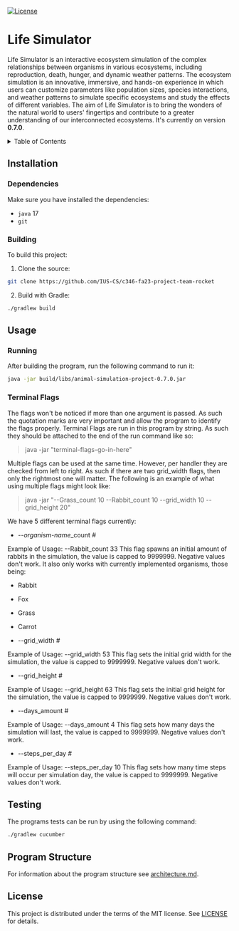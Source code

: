 [![License](https://badgen.net/badge/License/MIT/blue)](LICENSE)

# Life Simulator

Life Simulator is an interactive ecosystem simulation of the complex relationships between organisms in various 
ecosystems, including reproduction, death, hunger, and dynamic weather patterns. The ecosystem simulation is an 
innovative, immersive, and hands-on experience in which users can customize parameters like population sizes, species 
interactions, and weather patterns to simulate specific ecosystems and study the effects of different variables. The aim 
of Life Simulator is to bring the wonders of the natural world to users' fingertips and contribute to a greater 
understanding of our interconnected ecosystems. It's currently on version **0.7.0**.

<details>
<summary>Table of Contents</summary>

* [Installation](#installation)
  * [Dependencies](#dependencies)
  * [Building](#building)
* [Usage](#usage)
  * [Running](#running)
  * [Terminal Flags](#terminal-flags)
* [Testing](#testing)
* [Program Structure](#program-structure)
* [License](#license)

</details>

## Installation

### Dependencies

Make sure you have installed the dependencies:
* `java` 17
* `git`

### Building

To build this project:

1. Clone the source:

```sh
git clone https://github.com/IUS-CS/c346-fa23-project-team-rocket
```

2. Build with Gradle:

```sh
./gradlew build
```

## Usage

### Running

After building the program, run the following command to run it:

```sh
java -jar build/libs/animal-simulation-project-0.7.0.jar
```

### Terminal Flags

The flags won't be noticed if more than one argument is passed. As such the quotation marks are very important and allow 
the program to identify the flags properly. Terminal Flags are run in this program by string. As such they should be 
attached to the end of the run command like so:

> java -jar <path-to-jar> "terminal-flags-go-in-here"

Multiple flags can be used at the same time. However, per handler they are checked from left to right. As such if there 
are two grid_width flags, then only the rightmost one will matter. The following is an example of what using multiple 
flags might look like:

> java -jar <path-to-jar> "--Grass_count 10 --Rabbit_count 10 --grid_width 10 --grid_height 20"

We have 5 different terminal flags currently:

* --*organism-name*_count #

Example of Usage: --Rabbit_count 33
This flag spawns an initial amount of rabbits in the simulation, the value is capped to 9999999. Negative values don't 
work. It also only works with currently implemented organisms, those being:

* Rabbit
* Fox
* Grass
* Carrot


* --grid_width #

Example of Usage: --grid_width 53
This flag sets the initial grid width for the simulation, the value is capped to 9999999. Negative values don't work.

* --grid_height #
 
Example of Usage: --grid_height 63
This flag sets the initial grid height for the simulation, the value is capped to 9999999. Negative values don't work.

* --days_amount #

Example of Usage: --days_amount 4
This flag sets how many days the simulation will last, the value is capped to 9999999. Negative values don't work.

* --steps_per_day #

Example of Usage: --steps_per_day 10
This flag sets how many time steps will occur per simulation day, the value is capped to 9999999. Negative values don't 
work.

## Testing

The programs tests can be run by using the following command:

```sh
./gradlew cucumber
```

## Program Structure

For information about the program structure see [architecture.md](doc/architecture.md).

## License

This project is distributed under the terms of the MIT license. See [LICENSE](LICENSE) for details.
